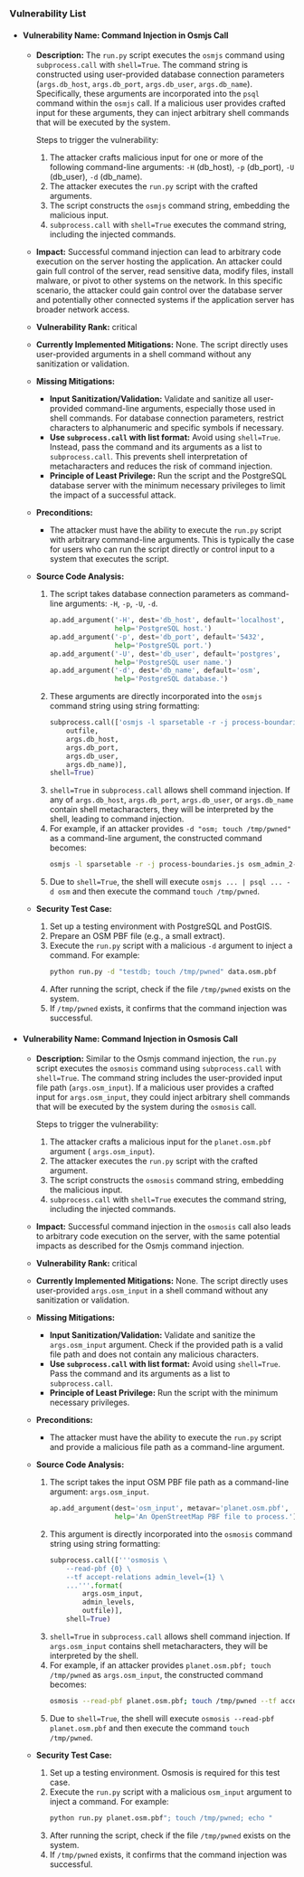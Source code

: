 ### Vulnerability List

*   #### Vulnerability Name: Command Injection in Osmjs Call

    *   **Description:**
        The `run.py` script executes the `osmjs` command using `subprocess.call` with `shell=True`. The command string is constructed using user-provided database connection parameters (`args.db_host`, `args.db_port`, `args.db_user`, `args.db_name`). Specifically, these arguments are incorporated into the `psql` command within the `osmjs` call. If a malicious user provides crafted input for these arguments, they can inject arbitrary shell commands that will be executed by the system.

        Steps to trigger the vulnerability:
        1.  The attacker crafts malicious input for one or more of the following command-line arguments: `-H` (db_host), `-p` (db_port), `-U` (db_user), `-d` (db_name).
        2.  The attacker executes the `run.py` script with the crafted arguments.
        3.  The script constructs the `osmjs` command string, embedding the malicious input.
        4.  `subprocess.call` with `shell=True` executes the command string, including the injected commands.

    *   **Impact:**
        Successful command injection can lead to arbitrary code execution on the server hosting the application. An attacker could gain full control of the server, read sensitive data, modify files, install malware, or pivot to other systems on the network. In this specific scenario, the attacker could gain control over the database server and potentially other connected systems if the application server has broader network access.

    *   **Vulnerability Rank:** critical

    *   **Currently Implemented Mitigations:**
        None. The script directly uses user-provided arguments in a shell command without any sanitization or validation.

    *   **Missing Mitigations:**
        *   **Input Sanitization/Validation:** Validate and sanitize all user-provided command-line arguments, especially those used in shell commands. For database connection parameters, restrict characters to alphanumeric and specific symbols if necessary.
        *   **Use `subprocess.call` with list format:** Avoid using `shell=True`. Instead, pass the command and its arguments as a list to `subprocess.call`. This prevents shell interpretation of metacharacters and reduces the risk of command injection.
        *   **Principle of Least Privilege:** Run the script and the PostgreSQL database server with the minimum necessary privileges to limit the impact of a successful attack.

    *   **Preconditions:**
        *   The attacker must have the ability to execute the `run.py` script with arbitrary command-line arguments. This is typically the case for users who can run the script directly or control input to a system that executes the script.

    *   **Source Code Analysis:**
        1.  The script takes database connection parameters as command-line arguments: `-H`, `-p`, `-U`, `-d`.
            ```python
            ap.add_argument('-H', dest='db_host', default='localhost',
                            help='PostgreSQL host.')
            ap.add_argument('-p', dest='db_port', default='5432',
                            help='PostgreSQL port.')
            ap.add_argument('-U', dest='db_user', default='postgres',
                            help='PostgreSQL user name.')
            ap.add_argument('-d', dest='db_name', default='osm',
                            help='PostgreSQL database.')
            ```
        2.  These arguments are directly incorporated into the `osmjs` command string using string formatting:
            ```python
            subprocess.call(['osmjs -l sparsetable -r -j process-boundaries.js {0} | psql -h {1} -p {2} -U {3} -d {4} > /dev/null'.format(
                outfile,
                args.db_host,
                args.db_port,
                args.db_user,
                args.db_name)],
            shell=True)
            ```
        3.  `shell=True` in `subprocess.call` allows shell command injection. If any of `args.db_host`, `args.db_port`, `args.db_user`, or `args.db_name` contain shell metacharacters, they will be interpreted by the shell, leading to command injection.
        4.  For example, if an attacker provides `-d "osm; touch /tmp/pwned"` as a command-line argument, the constructed command becomes:
            ```bash
            osmjs -l sparsetable -r -j process-boundaries.js osm_admin_2-4.osm.pbf | psql -h localhost -p 5432 -U postgres -d "osm; touch /tmp/pwned" > /dev/null
            ```
        5.  Due to `shell=True`, the shell will execute `osmjs ... | psql ... -d osm` and then execute the command `touch /tmp/pwned`.

    *   **Security Test Case:**
        1.  Set up a testing environment with PostgreSQL and PostGIS.
        2.  Prepare an OSM PBF file (e.g., a small extract).
        3.  Execute the `run.py` script with a malicious `-d` argument to inject a command. For example:
            ```bash
            python run.py -d "testdb; touch /tmp/pwned" data.osm.pbf
            ```
        4.  After running the script, check if the file `/tmp/pwned` exists on the system.
        5.  If `/tmp/pwned` exists, it confirms that the command injection was successful.

*   #### Vulnerability Name: Command Injection in Osmosis Call

    *   **Description:**
        Similar to the Osmjs command injection, the `run.py` script executes the `osmosis` command using `subprocess.call` with `shell=True`. The command string includes the user-provided input file path (`args.osm_input`). If a malicious user provides a crafted input for `args.osm_input`, they could inject arbitrary shell commands that will be executed by the system during the `osmosis` call.

        Steps to trigger the vulnerability:
        1.  The attacker crafts a malicious input for the `planet.osm.pbf` argument ( `args.osm_input`).
        2.  The attacker executes the `run.py` script with the crafted argument.
        3.  The script constructs the `osmosis` command string, embedding the malicious input.
        4.  `subprocess.call` with `shell=True` executes the command string, including the injected commands.

    *   **Impact:**
        Successful command injection in the `osmosis` call also leads to arbitrary code execution on the server, with the same potential impacts as described for the Osmjs command injection.

    *   **Vulnerability Rank:** critical

    *   **Currently Implemented Mitigations:**
        None. The script directly uses user-provided `args.osm_input` in a shell command without any sanitization or validation.

    *   **Missing Mitigations:**
        *   **Input Sanitization/Validation:** Validate and sanitize the `args.osm_input` argument. Check if the provided path is a valid file path and does not contain any malicious characters.
        *   **Use `subprocess.call` with list format:** Avoid using `shell=True`. Pass the command and its arguments as a list to `subprocess.call`.
        *   **Principle of Least Privilege:** Run the script with the minimum necessary privileges.

    *   **Preconditions:**
        *   The attacker must have the ability to execute the `run.py` script and provide a malicious file path as a command-line argument.

    *   **Source Code Analysis:**
        1.  The script takes the input OSM PBF file path as a command-line argument: `args.osm_input`.
            ```python
            ap.add_argument(dest='osm_input', metavar='planet.osm.pbf',
                            help='An OpenStreetMap PBF file to process.')
            ```
        2.  This argument is directly incorporated into the `osmosis` command string using string formatting:
            ```python
            subprocess.call(['''osmosis \
                --read-pbf {0} \
                --tf accept-relations admin_level={1} \
                ...'''.format(
                    args.osm_input,
                    admin_levels,
                    outfile)],
                shell=True)
            ```
        3.  `shell=True` in `subprocess.call` allows shell command injection. If `args.osm_input` contains shell metacharacters, they will be interpreted by the shell.
        4.  For example, if an attacker provides `planet.osm.pbf; touch /tmp/pwned` as `args.osm_input`, the constructed command becomes:
            ```bash
            osmosis --read-pbf planet.osm.pbf; touch /tmp/pwned --tf accept-relations admin_level=2,3,4 --tf accept-relations boundary=administrative --used-way --used-node --write-pbf osm_admin_2-4.osm.pbf
            ```
        5.  Due to `shell=True`, the shell will execute `osmosis --read-pbf planet.osm.pbf` and then execute the command `touch /tmp/pwned`.

    *   **Security Test Case:**
        1.  Set up a testing environment. Osmosis is required for this test case.
        2.  Execute the `run.py` script with a malicious `osm_input` argument to inject a command. For example:
            ```bash
            python run.py planet.osm.pbf"; touch /tmp/pwned; echo "
            ```
        3.  After running the script, check if the file `/tmp/pwned` exists on the system.
        4.  If `/tmp/pwned` exists, it confirms that the command injection was successful.